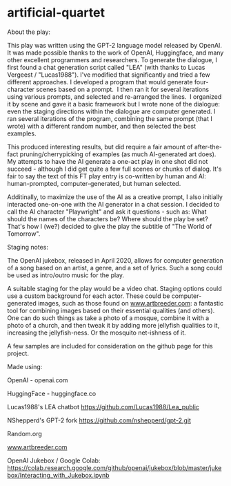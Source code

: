 # artificial-quartet


About the play:

This play was written using the GPT-2 language model released by OpenAI.  It was made possible thanks to the work of OpenAI, Huggingface, and many other excellent programmers and researchers.  To generate the dialogue, I first found a chat generation script called "LEA" (with thanks to Lucas Vergeest / "Lucas1988").  I've modified that significantly and tried a few different approaches.   I developed a program that would generate four-character scenes based on a prompt.  I then ran it for several iterations using various prompts, and selected and re-arranged the lines.  I organized it by scene and gave it a basic framework but I wrote none of the dialogue:  even the staging directions within the dialogue are computer generated.  I ran several iterations of the program, combining the same prompt (that I wrote) with a different random number, and then selected the best examples.

This produced interesting results, but did require a fair amount of after-the-fact pruning/cherrypicking of examples (as much AI-generated art does).  My attempts to have the AI generate a one-act play in one shot did not succeed - although I did get quite a few full scenes or chunks of dialog.  It's fair to say the text of this FT play entry is co-written by human and AI: human-prompted, computer-generated, but human selected.  

Additinally, to maximize the use of the AI as a creative prompt, I also initially interacted one-on-one with the AI generator in a chat session.  I decided to call the AI character "Playwright" and ask it questions - such as: What should the names of the characters be?  Where should the play be set?  That's how I (we?) decided to give the play the subtitle of "The World of Tomorrow".

Staging notes:

The OpenAI jukebox, released in April 2020, allows for computer generation of a song based on an artist, a genre, and a set of lyrics.  Such a song could be used as intro/outro music for the play.

A suitable staging for the play would be a video chat.  Staging options could use a custom background for each actor.  These could be computer-generated images, such as those found on www.artbreeder.com: a fantastic tool for combining images based on their essential qualities (and others).  One can do such things as take a photo of a mosque, combine it with a photo of a church, and then tweak it by adding more jellyfish qualities to it, increasing the jellyfish-ness.  Or the mosquito net-ishness of it.

A few samples are included for consideration on the github page for this project.

Made using:

OpenAI - openai.com

HuggingFace - huggingface.co

Lucas1988's LEA chatbot https://github.com/Lucas1988/Lea_public

NShepperd's GPT-2 fork https://github.com/nshepperd/gpt-2.git

Random.org

www.artbreeder.com

OpenAI Jukebox / Google Colab:  https://colab.research.google.com/github/openai/jukebox/blob/master/jukebox/Interacting_with_Jukebox.ipynb

